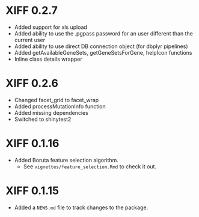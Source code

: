 # XIFF 0.2.7

* Added support for xls upload
* Added ability to use the .pgpass password for an user different than the current user 
* Added ability to use direct DB connection object (for dbplyr pipelines)
* Added getAvailableGeneSets, getGeneSetsForGene, helpIcon functions
* Inline class details wrapper

# XIFF 0.2.6

* Changed facet_grid to facet_wrap
* Added processMutationInfo function
* Added missing dependencies
* Switched to shinytest2

# XIFF 0.1.16

* Added Boruta feature selection algorithm.
  * See `vignettes/feature_selection.Rmd` to check it out.

# XIFF 0.1.15

* Added a `NEWS.md` file to track changes to the package.
